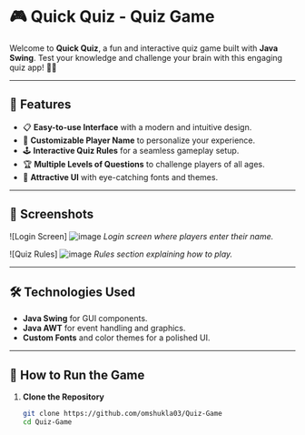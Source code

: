 # 🎮 Quick Quiz - Quiz Game

Welcome to **Quick Quiz**, a fun and interactive quiz game built with **Java Swing**. Test your knowledge and challenge your brain with this engaging quiz app! 🧠✨

---

## 📝 Features

- 📋 **Easy-to-use Interface** with a modern and intuitive design.
- 🌟 **Customizable Player Name** to personalize your experience.
- 🕹️ **Interactive Quiz Rules** for a seamless gameplay setup.
- 🏆 **Multiple Levels of Questions** to challenge players of all ages.
- 🎨 **Attractive UI** with eye-catching fonts and themes.

---

## 📸 Screenshots

![Login Screen] ![image](https://github.com/user-attachments/assets/3c7df7be-48a2-4ba4-aaac-bcc107ca47f4)
*Login screen where players enter their name.*

![Quiz Rules] ![image](https://github.com/user-attachments/assets/ceb4c743-3895-4bd7-bc0f-8d2f0fa80519)
*Rules section explaining how to play.*

---

## 🛠️ Technologies Used

- **Java Swing** for GUI components.
- **Java AWT** for event handling and graphics.
- **Custom Fonts** and color themes for a polished UI.

---

## 🚀 How to Run the Game

1. **Clone the Repository**
   ```bash
   git clone https://github.com/omshukla03/Quiz-Game
   cd Quiz-Game

